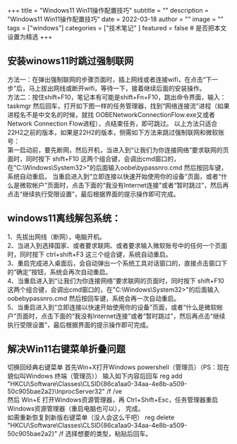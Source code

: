 +++
title = "Windows11 Win11操作配置技巧"
subtitle = ""
description = "Windows11 Win11操作配置技巧"
date = 2022-03-18
author = ""
image = ""
tags =  ["windows"]
categories = ["技术笔记" ]
featured = false # 是否把本文设置为精选
+++

## 安装winows11时跳过强制联网
方法一：在弹出强制联网的步骤页面时，插上网线或者连接wifi，在点击“下一步”后，马上拔出网线或断开wifi，等待一下，接着继续后面的安装操作。  
方法二：按住shift+F10，笔记本有可能是shift+Fn+F10，跳出命令界面，输入：taskmgr 然后回车，打开如下图一样的任务管理器，找到“网络连接流”进程（如果进程名不是中文名的时候，就找 OOBENetworkConnectionFlow.exe又或者Network Connection Flow进程），点结束任务，即可跳过。
以上方法只适合22H2之前的版本，如果是22H2的版本，侧需如下方法来跳过强制联网和微软账号：  
第一启动前，要先断网，然后开机，当进入到“让我们为你连接网络”要求联网的页面时，同时按下 shift+F10 这两个组合键，会调出cmd窗口的，在"C:\Windows\System32>"的后面输入oobe\bypassnro.cmd 然后按回车键，系统自动重启。  当重启进入到“立即连接以快速开始使用你的设备”页面，或者“什么是微软帐户”页面时，点击下面的“我没有Internet连接”或者“暂时跳过”，然后再点击“继续执行受限设置”，最后根据界面的提示操作即可完成。 

## windows11离线解包系统：
1、先拔出网线（断网），电脑开机。  
2、当进入到选择国家、或者要求联网、或者要求输入微软账号中的任何一个页面时，同时按下 ctrl+shift+F3 这三个组合键，系统自动重启。  
3、重启完成进入桌面后，会自动弹出一个系统工具对话窗口的，直接点击窗口下的“确定”按钮，系统会再次自动重启。  
4、当重启进入到“让我们为你连接网络”要求联网的页面时，同时按下 shift+F10 这两个组合键，会调出cmd窗口的，在"C:\Windows\System32>"的后面输入oobebypassnro.cmd 然后按回车键，系统会再一次自动重启。  
5、当重启进入到“立即连接以快速开始使用你的设备”页面，或者“什么是微软帐户”页面时，点击下面的“我没有Internet连接”或者“暂时跳过”，然后再点击“继续执行受限设置”，最后根据界面的提示操作即可完成。  

## 解决Win11右键菜单折叠问题
切换回经典右键菜单
首先Win+X打开Windows powershell（管理员）（PS：现在貌似叫Windows 终端（管理员））
输入如下内容后回车
reg add "HKCU\Software\Classes\CLSID\{86ca1aa0-34aa-4e8b-a509-50c905bae2a2}\InprocServer32" /f /ve  
然后 Win+E 打开Windows资源管理器，再 Ctrl+Shift+Esc，任务管理器重启Windows资源管理器（重启电脑也可以），
完成。  
如需重新恢复到新版右键菜单（没人会这么干吧）
reg delete "HKCU\Software\Classes\CLSID\{86ca1aa0-34aa-4e8b-a509-50c905bae2a2}" /f
选择想要的类型，粘贴后回车。